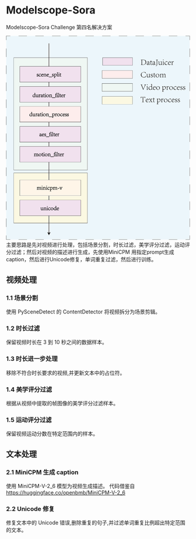 # Modelscope-Sora
Modelscope-Sora Challenge 第四名解决方案

![Modelscope-Sora Challenge](./src/modelscope-sora.png)
主要思路是先对视频进行处理，包括场景分割，时长过滤，美学评分过滤，运动评分过滤；然后对视频的描述进行生成，先使用MiniCPM 用指定prompt生成 caption，然后进行Unicode修复，单词重复过滤，然后进行训练。

## 视频处理
### 1.1 场景分割
使用 PySceneDetect 的 ContentDetector 将视频拆分为场景剪辑。

### 1.2 时长过滤
保留视频时长在 3 到 10 秒之间的数据样本。

### 1.3 时长进一步处理
移除不符合时长要求的视频,并更新文本中的占位符。

### 1.4 美学评分过滤
根据从视频中提取的帧图像的美学评分过滤样本。

### 1.5 运动评分过滤
保留视频运动分数在特定范围内的样本。

## 文本处理
### 2.1 MiniCPM 生成 caption
使用 MiniCPM-V-2_6 模型为视频生成描述。
代码借鉴自 https://huggingface.co/openbmb/MiniCPM-V-2_6

### 2.2 Unicode 修复
修复文本中的 Unicode 错误,删除重复的句子,并过滤单词重复比例超出特定范围的文本。
